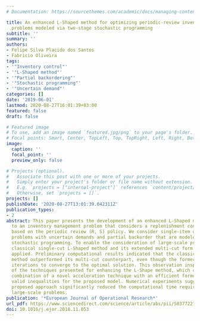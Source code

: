 ```yaml
---
# Documentation: https://sourcethemes.com/academic/docs/managing-content/

title: An enhanced L-Shaped method for optimizing periodic-review inventory control
  problems modeled via two-stage stochastic programming
subtitle: ''
summary: ''
authors:
- Felipe Silva Placido dos Santos
- Fabricio Oliveira
tags:
- '"Inventory control"'
- '"L-Shaped method"'
- '"Partial backordering"'
- '"Stochastic programming"'
- '"Uncertain demand"'
categories: []
date: '2019-06-01'
lastmod: 2020-08-27T16:01:39+03:00
featured: false
draft: false

# Featured image
# To use, add an image named `featured.jpg/png` to your page's folder.
# Focal points: Smart, Center, TopLeft, Top, TopRight, Left, Right, BottomLeft, Bottom, BottomRight.
image:
  caption: ''
  focal_point: ''
  preview_only: false

# Projects (optional).
#   Associate this post with one or more of your projects.
#   Simply enter your project's folder or file name without extension.
#   E.g. `projects = ["internal-project"]` references `content/project/deep-learning/index.md`.
#   Otherwise, set `projects = []`.
projects: []
publishDate: '2020-08-27T13:01:39.042311Z'
publication_types:
- 2
abstract: This paper presents the development of an enhanced L-Shaped method applied
  to an inventory management problem that considers a replenishment control system
  based on the periodic review (R, S) policy. We consider single-item one-echelon
  problems with uncertain demands and partial backorder that are modeled using two-stage
  stochastic programming. To enable the consideration of large-scale problems, the
  classical single-cut L-Shaped method and its extended multi-cut form were initially
  applied. Preliminary computational results indicated that the classical L-Shaped
  method outperformed its multi-cut counterpart, even though the former required more
  iterations to converge to the optimal solution. This observation inspired the development
  of the techniques presented for enhancing the L-Shape method, which consist of the
  combination of a novel acceleration technique with an efficient formulation and
  valid inequalities for the proposed model. Numerical experiments suggest that the
  proposed approach significantly reduced the computational time required to solve
  large-scale problems.
publication: '*European Journal of Operational Research*'
url_pdf: https://www.sciencedirect.com/science/article/abs/pii/S0377221718309949 https://linkinghub.elsevier.com/retrieve/pii/S0377221718309949
doi: 10.1016/j.ejor.2018.11.053
---
```

